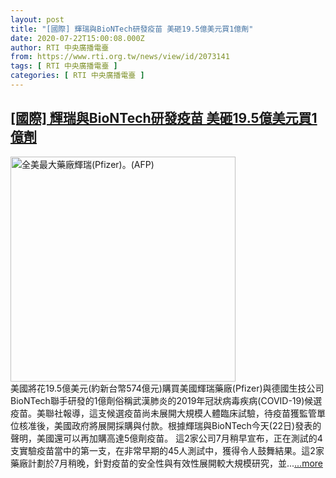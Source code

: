 ```yaml
---
layout: post
title: "[國際] 輝瑞與BioNTech研發疫苗 美砸19.5億美元買1億劑"
date: 2020-07-22T15:00:08.000Z
author: RTI 中央廣播電臺
from: https://www.rti.org.tw/news/view/id/2073141
tags: [ RTI 中央廣播電臺 ]
categories: [ RTI 中央廣播電臺 ]
---
```

<!--1595430008000-->
[[國際] 輝瑞與BioNTech研發疫苗 美砸19.5億美元買1億劑](https://www.rti.org.tw/news/view/id/2073141)
------

<div>
<img src="https://static.rti.org.tw/assets/thumbnails/2020/07/22/3e319d09c0ecddc1e7bae0e9d957d167.jpg" width="360" alt="全美最大藥廠輝瑞(Pfizer)。(AFP)" title="全美最大藥廠輝瑞(Pfizer)。(AFP)"><br>美國將花19.5億美元(約新台幣574億元)購買美國輝瑞藥廠(Pfizer)與德國生技公司BioNTech聯手研發的1億劑俗稱武漢肺炎的2019年冠狀病毒疾病(COVID-19)候選疫苗。美聯社報導，這支候選疫苗尚未展開大規模人體臨床試驗，待疫苗獲監管單位核准後，美國政府將展開採購與付款。根據輝瑞與BioNTech今天(22日)發表的聲明，美國還可以再加購高達5億劑疫苗。&nbsp;這2家公司7月稍早宣布，正在測試的4支實驗疫苗當中的第一支，在非常早期的45人測試中，獲得令人鼓舞結果。這2家藥廠計劃於7月稍晚，針對疫苗的安全性與有效性展開較大規模研究，並...<a target="_blank" href="https://www.rti.org.tw/news/view/id/2073141">...more</a>
</div>
